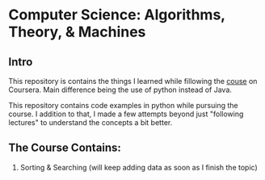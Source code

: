 # Computer Science: Algorithms, Theory, & Machines

## Intro

This repository is contains the things I learned while fillowing the [couse](https://www.coursera.org/learn/cs-algorithms-theory-machines/home/welcome) on Coursera. Main difference being the use of python instead of Java.

This repository contains code examples in python while pursuing the course. I addition to that, I made a few attempts beyond just "following lectures" to understand the concepts a bit better.

## The Course Contains:

1. Sorting & Searching
(will keep adding data as soon as I finish the topic)
